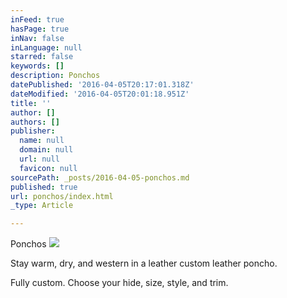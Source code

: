 ```yaml
---
inFeed: true
hasPage: true
inNav: false
inLanguage: null
starred: false
keywords: []
description: Ponchos
datePublished: '2016-04-05T20:17:01.318Z'
dateModified: '2016-04-05T20:01:18.951Z'
title: ''
author: []
authors: []
publisher:
  name: null
  domain: null
  url: null
  favicon: null
sourcePath: _posts/2016-04-05-ponchos.md
published: true
url: ponchos/index.html
_type: Article

---
```

Ponchos
![](https://the-grid-user-content.s3-us-west-2.amazonaws.com/e25a8358-8a6d-43c9-852a-845b5e18890b.jpg)

Stay warm, dry, and western in a leather custom leather poncho. 

Fully custom. Choose your hide, size, style, and trim.